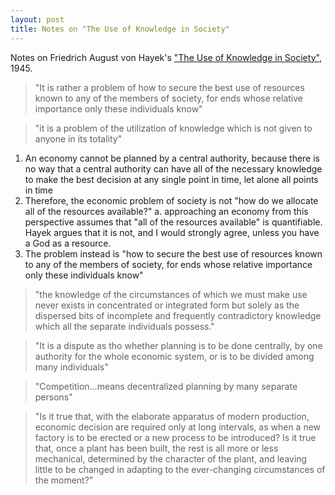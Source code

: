 ```yaml
---
layout: post
title: Notes on "The Use of Knowledge in Society"
---
```

Notes on Friedrich August von Hayek's ["The Use of Knowledge in Society"](http://en.wikipedia.org/wiki/The_Use_of_Knowledge_in_Society), 1945.

> "It is rather a problem of how to secure the best use of resources known to any of the members of society, for ends whose relative importance only these individuals know"

> "it is a problem of the utilization of knowledge which is not given to anyone in its totality"

1. An economy cannot be planned by a central authority, because there is no way that a central authority can have all of the necessary knowledge to make the best decision at any single point in time, let alone all points in time
2. Therefore, the economic problem of society is not "how do we allocate all of the resources available?"
    a. approaching an economy from this perspective assumes that "all of the resources available" is quantifiable. Hayek argues that it is not, and I would strongly agree, unless you have a God as a resource.
3. The problem instead is "how to secure the best use of resources known to any of the members of society, for ends whose relative importance only these individuals know"

> "the knowledge of the circumstances of which we must make use never exists in concentrated or integrated form but solely as the dispersed bits of incomplete and frequently contradictory knowledge which all the separate individuals possess."

> "It is a dispute as tho whether planning is to be done centrally, by one authority for the whole economic system, or is to be divided among many individuals"

> "Competition...means decentralized planning by many separate persons"

> "Is it true that, with the elaborate apparatus of modern production, economic decision are required only at long intervals, as when a new factory is to be erected or a new process to be introduced? Is it true that, once a plant has been built, the rest is all more or less mechanical, determined by the character of the plant, and leaving little to be changed in adapting to the ever-changing circumstances of the moment?"


